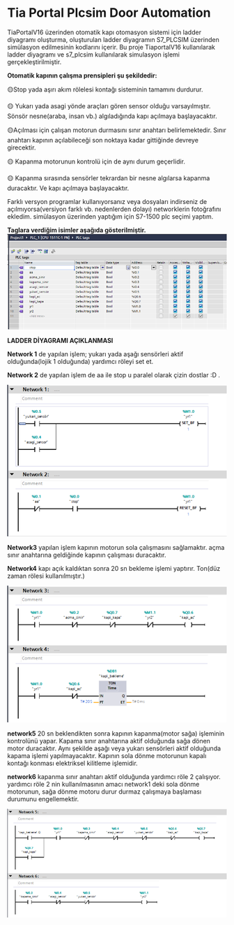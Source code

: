 ﻿# Tia Portal Plcsim Door Automation
TiaPortalV16  üzerinden otomatik kapı otomasyon sistemi için  ladder diyagramı oluşturma, oluşturulan ladder diyagramın S7_PLCSIM üzerinden simülasyon edilmesinin kodlarını içerir. Bu proje TiaportalV16 kullanılarak ladder diyagramı ve s7_plcsim kullanılarak simulasyon işlemi gerçekleştirilmiştir. 

**Otomatik kapının çalışma prensipleri şu şekildedir:**

🟡Stop yada aşırı akım rölelesi kontağı sisteminin tamamını durdurur.

🟡 Yukarı yada asagi yönde araçları gören sensor olduğu varsayılmıştır. Sönsör nesne(araba, insan vb.)  algıladığında kapı açılmaya başlayacaktır.

🟡Açılması için çalışan motorun durmasını sınır anahtarı belirlemektedir. Sınır anahtarı kapının açılabileceği son noktaya kadar gittiğinde devreye girecektir. 

🟡 Kapanma motorunun kontrolü için de aynı durum geçerlidir. 

🟡 Kapanma sırasında sensörler tekrardan bir nesne algılarsa kapanma duracaktır. Ve kapı açılmaya başlayacaktır. 

Farklı versyon programlar kullanıyorsanız veya dosyaları indirseniz de açılmıyorsa(versiyon farklı vb. nedenlerden dolayı) networklerin fotoğrafını ekledim. 
simülasyon üzerinden yaptığım için S7-1500 plc seçimi yaptım. 

**Taglara verdiğim isimler aşağıda gösterilmiştir.** 
![enter image description here](https://github.com/hrngcmn/Tia_Portal_plcsim_door_automation/blob/main/PLC%20tags%20foto.png?raw=true)

**LADDER DİYAGRAMI AÇIKLANMASI**

**Network 1** de yapılan işlem; yukarı yada aşağı sensörleri aktif olduğunda(lojik 1 olduğunda) yardımcı röleyi set et.

**Network 2** de yapılan işlem de aa ile stop u paralel olarak çizin dostlar :D . 

![enter image description here](https://github.com/hrngcmn/Tia_Portal_plcsim_door_automation/blob/main/network%201%20-%202%20foto.png?raw=true)

**Network3** yapılan işlem kapının motorun sola çalışmasını sağlamaktır.  açma sınır anahtarına geldiğinde kapının çalışması duracaktır. 

**Network4** kapı açık kaldıktan sonra 20 sn bekleme işlemi yaptırır. Ton(düz zaman rölesi kullanılmıştır.) 

![enter image description here](https://github.com/hrngcmn/Tia_Portal_plcsim_door_automation/blob/main/network3%20-%204%20foto.png?raw=true)

**network5** 20 sn beklendikten sonra kapının kapanma(motor sağa) işleminin kontrolünü yapar. Kapama sınır anahtarına aktif olduğunda sağa dönen motor duracaktır. Aynı şekilde aşağı veya yukarı sensörleri aktif olduğunda kapama işlemi yapılmayacaktır. Kapının sola dönme motorunun kapalı kontağı konması elektriksel kilitleme işlemidir. 

**network6**  kapanma sınır anahtarı aktif olduğunda yardımcı röle 2 çalışıyor. yardımcı röle 2 nin kullanılmasının amacı network1 deki sola dönme motorunun, sağa dönme motoru durur durmaz çalışmaya başlaması durumunu engellemektir. 

![enter image description here](https://github.com/hrngcmn/Tia_Portal_plcsim_door_automation/blob/main/network5%20-%206%20foto.png?raw=true)
